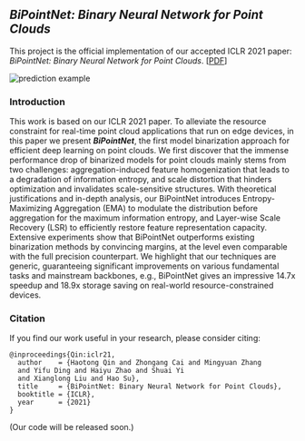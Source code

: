 ## *BiPointNet: Binary Neural Network for Point Clouds*
This project is the official implementation of our accepted ICLR 2021 paper: *BiPointNet: Binary Neural Network for Point Clouds*. [[PDF]( https://openreview.net/forum?id=9QLRCVysdlO)]

![prediction example](https://htqin.github.io/Imgs/ICLR/overview_v1.png)

### Introduction
This work is based on our ICLR 2021 paper. To alleviate the resource constraint for real-time point cloud applications that run on edge devices, in this paper we present ***BiPointNet***, the first model binarization approach for efficient deep learning on point clouds. We first discover that the immense performance drop of binarized models for point clouds mainly stems from two challenges: aggregation-induced feature homogenization that leads to a degradation of information entropy, and scale distortion that hinders optimization and invalidates scale-sensitive structures. With theoretical justifications and in-depth analysis, our BiPointNet introduces Entropy-Maximizing Aggregation (EMA) to modulate the distribution before aggregation for the maximum information entropy, and Layer-wise Scale Recovery (LSR) to efficiently restore feature representation capacity. Extensive experiments show that BiPointNet outperforms existing binarization methods by convincing margins, at the level even comparable with the full precision counterpart. We highlight that our techniques are generic, guaranteeing significant improvements on various fundamental tasks and mainstream backbones, e.g., BiPointNet gives an impressive 14.7x speedup and 18.9x storage saving on real-world resource-constrained devices.

### Citation
If you find our work useful in your research, please consider citing:

```
@inproceedings{Qin:iclr21,
  author    = {Haotong Qin and Zhongang Cai and Mingyuan Zhang 
  and Yifu Ding and Haiyu Zhao and Shuai Yi 
  and Xianglong Liu and Hao Su},
  title     = {BiPointNet: Binary Neural Network for Point Clouds},
  booktitle = {ICLR},
  year      = {2021}
}
```

(Our code will be released soon.)

